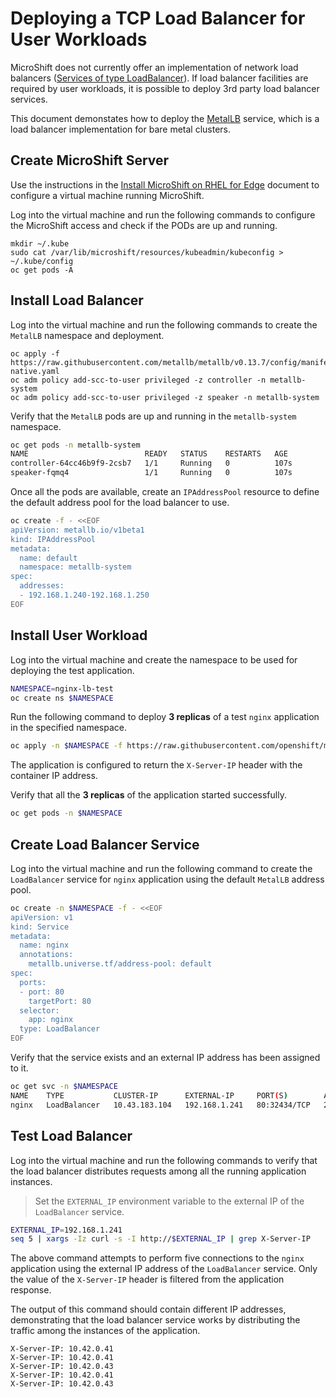 # Deploying a TCP Load Balancer for User Workloads
MicroShift does not currently offer an implementation of network load balancers ([Services of type LoadBalancer](https://kubernetes.io/docs/tasks/access-application-cluster/create-external-load-balancer)). If load balancer facilities are required by user workloads, it is possible to deploy 3rd party load balancer services. 

This document demonstates how to deploy the [MetalLB](https://metallb.universe.tf) service, which is a load balancer implementation for bare metal clusters.

## Create MicroShift Server
Use the instructions in the [Install MicroShift on RHEL for Edge](./rhel4edge_iso.md) document to configure a virtual machine running MicroShift. 

Log into the virtual machine and run the following commands to configure the MicroShift access and check if the PODs are up and running.

```
mkdir ~/.kube
sudo cat /var/lib/microshift/resources/kubeadmin/kubeconfig > ~/.kube/config
oc get pods -A
```

## Install Load Balancer
Log into the virtual machine and run the following commands to create the `MetalLB` namespace and deployment.

```
oc apply -f https://raw.githubusercontent.com/metallb/metallb/v0.13.7/config/manifests/metallb-native.yaml
oc adm policy add-scc-to-user privileged -z controller -n metallb-system
oc adm policy add-scc-to-user privileged -z speaker -n metallb-system
```

Verify that the `MetalLB` pods are up and running in the `metallb-system` namespace.

```bash
oc get pods -n metallb-system
NAME                          READY   STATUS    RESTARTS   AGE
controller-64cc46b9f9-2csb7   1/1     Running   0          107s
speaker-fqmq4                 1/1     Running   0          107s
```

Once all the pods are available, create an `IPAddressPool` resource to define the default address pool for the load balancer to use.

```bash
oc create -f - <<EOF
apiVersion: metallb.io/v1beta1
kind: IPAddressPool
metadata:
  name: default
  namespace: metallb-system
spec:
  addresses:
  - 192.168.1.240-192.168.1.250
EOF
```

## Install User Workload
Log into the virtual machine and create the namespace to be used for deploying the test application.

```bash
NAMESPACE=nginx-lb-test
oc create ns $NAMESPACE
```

Run the following command to deploy **3 replicas** of a test `nginx` application in the specified namespace.

```bash
oc apply -n $NAMESPACE -f https://raw.githubusercontent.com/openshift/microshift/main/docs/config/nginx-IP-header.yaml
```

The application is configured to return the `X-Server-IP` header with the container IP address.

Verify that all the **3 replicas** of the application started successfully.

```bash
oc get pods -n $NAMESPACE
```

## Create Load Balancer Service
Log into the virtual machine and run the following command to create the `LoadBalancer` service for `nginx` application using the default `MetalLB` address pool.

```bash
oc create -n $NAMESPACE -f - <<EOF
apiVersion: v1
kind: Service
metadata:
  name: nginx
  annotations:
    metallb.universe.tf/address-pool: default
spec:
  ports:
  - port: 80
    targetPort: 80
  selector:
    app: nginx
  type: LoadBalancer
EOF
```

Verify that the service exists and an external IP address has been assigned to it.

```bash
oc get svc -n $NAMESPACE
NAME    TYPE           CLUSTER-IP      EXTERNAL-IP     PORT(S)        AGE
nginx   LoadBalancer   10.43.183.104   192.168.1.241   80:32434/TCP   2m
```

## Test Load Balancer
Log into the virtual machine and run the following commands to verify that the load balancer distributes requests among all the running application instances.

> Set the `EXTERNAL_IP` environment variable to the external IP of the `LoadBalancer` service.

```bash
EXTERNAL_IP=192.168.1.241
seq 5 | xargs -Iz curl -s -I http://$EXTERNAL_IP | grep X-Server-IP
```

The above command attempts to perform five connections to the `nginx` application using the external IP address of the `LoadBalancer` service. Only the value of the `X-Server-IP` header is filtered from the application response.

The output of this command should contain different IP addresses, demonstrating that the load balancer service works by distributing the traffic among the instances of the application.

```
X-Server-IP: 10.42.0.41
X-Server-IP: 10.42.0.41
X-Server-IP: 10.42.0.43
X-Server-IP: 10.42.0.41
X-Server-IP: 10.42.0.43
```
